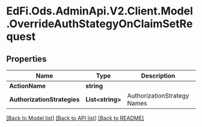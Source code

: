 # EdFi.Ods.AdminApi.V2.Client.Model.OverrideAuthStategyOnClaimSetRequest

## Properties

Name | Type | Description | Notes
------------ | ------------- | ------------- | -------------
**ActionName** | **string** |  | [optional] 
**AuthorizationStrategies** | **List&lt;string&gt;** | AuthorizationStrategy Names | [optional] 

[[Back to Model list]](../../README.md#documentation-for-models) [[Back to API list]](../../README.md#documentation-for-api-endpoints) [[Back to README]](../../README.md)

